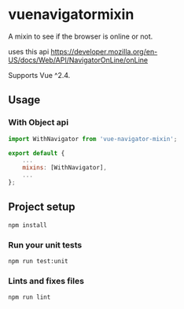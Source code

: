 # vuenavigatormixin

A mixin to see if the browser is online or not.

uses this api https://developer.mozilla.org/en-US/docs/Web/API/NavigatorOnLine/onLine

Supports Vue ^2.4.

## Usage
### With Object api
```javascript
import WithNavigator from 'vue-navigator-mixin';

export default {
	...
	mixins: [WithNavigator],
	...
};
```

## Project setup
```
npm install
```

### Run your unit tests
```
npm run test:unit
```

### Lints and fixes files
```
npm run lint
```
